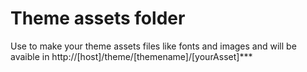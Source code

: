 # Theme assets folder

Use to make your theme assets files like fonts and images and will be avaible in http://[host]/theme/[themename]/[yourAsset]***